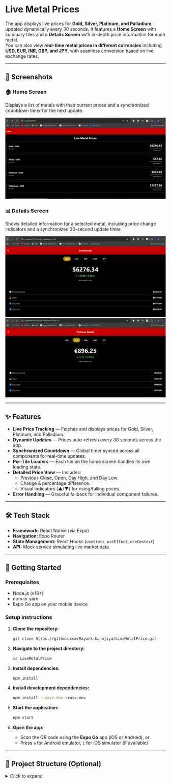 # Live Metal Prices 

The app displays live prices for **Gold, Silver, Platinum, and Palladium**, updated dynamically every 30 seconds. It features a **Home Screen** with summary tiles and a **Details Screen** with in-depth price information for each metal.  
You can also view **real-time metal prices in different currencies** including **USD, EUR, INR, GBP, and JPY**, with seamless conversion based on live exchange rates.


---

## 📸 Screenshots

### 🏠 Home Screen  
Displays a list of metals with their current prices and a synchronized countdown timer for the next update.

![Home Screen Screenshot](./screenshots/index.PNG)

### 📊 Details Screen  
Shows detailed information for a selected metal, including price change indicators and a synchronized 30-second update timer.

![Gold Details Screenshot](./screenshots/gold.PNG)  
![Platinum Details Screenshot](./screenshots/platinum.PNG)

---

## ✨ Features

- **Live Price Tracking** — Fetches and displays prices for Gold, Silver, Platinum, and Palladium.
- **Dynamic Updates** — Prices auto-refresh every 30 seconds across the app.
- **Synchronized Countdown** — Global timer synced across all components for real-time updates.
- **Per-Tile Loaders** — Each tile on the home screen handles its own loading state.
- **Detailed Price View** — Includes:
  - Previous Close, Open, Day High, and Day Low.
  - Change & percentage difference.
  - Visual indicators (▲/▼) for rising/falling prices.
- **Error Handling** — Graceful fallback for individual component failures.

---

## 🛠️ Tech Stack

- **Framework:** React Native (via Expo)
- **Navigation:** Expo Router
- **State Management:** React Hooks (`useState`, `useEffect`, `useContext`)
- **API:** Mock service simulating live market data

---

## 🚀 Getting Started

### Prerequisites

- Node.js (v18+)
- npm or yarn
- Expo Go app on your mobile device

### Setup Instructions

1. **Clone the repository:**
   ```bash
   git clone https://github.com/Mayank-kanojiya/LiveMetalPrice.git


2. **Navigate to the project directory:**

   ```bash
   cd LiveMetalPrice
   

3. **Install dependencies:**

   ```bash
   npm install
   

4. **Install development dependencies:**

   ```bash
   npm install --save-dev cross-env
   

5. **Start the application:**

   ```bash
   npm start
   

6. **Open the app:**

   * Scan the QR code using the **Expo Go** app (iOS or Android), or
   * Press `a` for Android emulator, `i` for iOS simulator (if available)

---

## 📂 Project Structure (Optional)

<details>
<summary>Click to expand</summary>

```
LiveMetalPrice/
├── assets/
├── components/
│   └── ui/
│       └── MetalTilePrice.tsx
├── constants/
├── contexts/
│   └── TimerContext.tsx
├── tabs/
│   ├── index.tsx
│   ├── details.tsx
│   └── _layout.tsx
├── screenshots/
│   ├── index.PNG
│   ├── gold.PNG
│   ├── platinum.PNG
│   └── ...
└── README.md
```


## 📄 License

This project is licensed under the MIT License.
Feel free to use, modify, or contribute.

```

